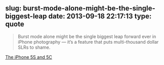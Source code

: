 slug: burst-mode-alone-might-be-the-single-biggest-leap
date: 2013-09-18 22:17:13
type: quote
---

> Burst mode alone might be the single biggest leap forward ever in iPhone photography — it’s a feature that puts multi-thousand dollar SLRs to shame.

[The iPhone 5S and 5C](http://daringfireball.net/2013/09/the_iphone_5s_and_5c)
